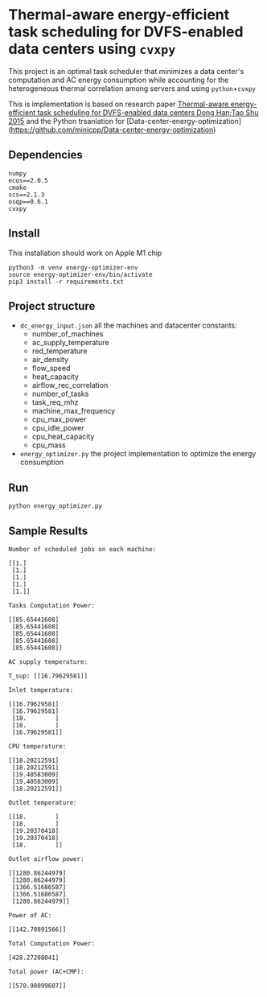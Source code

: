 # Thermal-aware energy-efficient task scheduling for DVFS-enabled data centers using `cvxpy`

This project is an optimal task scheduler that minimizes a data center's computation and AC energy consumption while
accounting for the heterogeneous thermal correlation among servers and using `python`+`cvxpy`

This is implementation is based on research paper [Thermal-aware energy-efficient task scheduling for DVFS-enabled data centers
Dong Han;Tao Shu 2015](https://ieeexplore-ieee-org.mutex.gmu.edu/document/7069401/) and the Python trsanlation for [Data-center-energy-optimization] (https://github.com/minicpp/Data-center-energy-optimization)

## Dependencies

```
numpy
ecos==2.0.5
cmake
scs==2.1.3
osqp==0.6.1
cvxpy
```

## Install
This installation should work on Apple M1 chip
```
python3 -m venv energy-optimizer-env
source energy-optimizer-env/bin/activate
pip3 install -r requirements.txt
```


## Project structure
- `dc_energy_input.json` all the machines and datacenter constants:
  - number_of_machines
  - ac_supply_temperature
  - red_temperature
  - air_density
  - flow_speed
  - heat_capacity
  - airflow_rec_correlation
  - number_of_tasks
  - task_req_mhz
  - machine_max_frequency
  - cpu_max_power
  - cpu_idle_power
  - cpu_heat_capacity
  - cpu_mass
- `energy_optimizer.py` the project implementation to optimize the energy consumption

## Run
```
python energy_optimizer.py
```

## Sample Results
```
Number of scheduled jobs on each machine:

[[1.]
 [1.]
 [1.]
 [1.]
 [1.]]

Tasks Computation Power:

[[85.65441608]
 [85.65441608]
 [85.65441608]
 [85.65441608]
 [85.65441608]]

AC supply temperature:

T_sup: [[16.79629581]]

Inlet temperature:

[[16.79629581]
 [16.79629581]
 [18.        ]
 [18.        ]
 [16.79629581]]

CPU temperature:

[[18.20212591]
 [18.20212591]
 [19.40583009]
 [19.40583009]
 [18.20212591]]

Outlet temperature:

[[18.        ]
 [18.        ]
 [19.20370418]
 [19.20370418]
 [18.        ]]

Outlet airflow power:

[[1280.86244979]
 [1280.86244979]
 [1366.51686587]
 [1366.51686587]
 [1280.86244979]]

Power of AC:

[[142.70891566]]

Total Computation Power:

[428.27208041]

Total power (AC+CMP):

[[570.98099607]]

```
